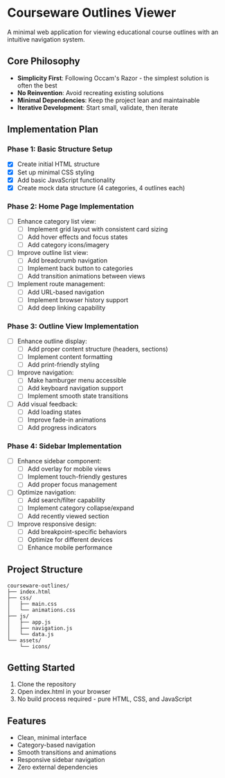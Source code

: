 # Courseware Outlines Viewer

A minimal web application for viewing educational course outlines with an intuitive navigation system.

## Core Philosophy

- **Simplicity First**: Following Occam's Razor - the simplest solution is often the best
- **No Reinvention**: Avoid recreating existing solutions
- **Minimal Dependencies**: Keep the project lean and maintainable
- **Iterative Development**: Start small, validate, then iterate

## Implementation Plan

### Phase 1: Basic Structure Setup
- [x] Create initial HTML structure
- [x] Set up minimal CSS styling
- [x] Add basic JavaScript functionality
- [x] Create mock data structure (4 categories, 4 outlines each)

### Phase 2: Home Page Implementation
- [ ] Enhance category list view:
  - [ ] Implement grid layout with consistent card sizing
  - [ ] Add hover effects and focus states
  - [ ] Add category icons/imagery
- [ ] Improve outline list view:
  - [ ] Add breadcrumb navigation
  - [ ] Implement back button to categories
  - [ ] Add transition animations between views
- [ ] Implement route management:
  - [ ] Add URL-based navigation
  - [ ] Implement browser history support
  - [ ] Add deep linking capability

### Phase 3: Outline View Implementation
- [ ] Enhance outline display:
  - [ ] Add proper content structure (headers, sections)
  - [ ] Implement content formatting
  - [ ] Add print-friendly styling
- [ ] Improve navigation:
  - [ ] Make hamburger menu accessible
  - [ ] Add keyboard navigation support
  - [ ] Implement smooth state transitions
- [ ] Add visual feedback:
  - [ ] Add loading states
  - [ ] Improve fade-in animations
  - [ ] Add progress indicators

### Phase 4: Sidebar Implementation
- [ ] Enhance sidebar component:
  - [ ] Add overlay for mobile views
  - [ ] Implement touch-friendly gestures
  - [ ] Add proper focus management
- [ ] Optimize navigation:
  - [ ] Add search/filter capability
  - [ ] Implement category collapse/expand
  - [ ] Add recently viewed section
- [ ] Improve responsive design:
  - [ ] Add breakpoint-specific behaviors
  - [ ] Optimize for different devices
  - [ ] Enhance mobile performance

## Project Structure

```
courseware-outlines/
├── index.html
├── css/
│   ├── main.css
│   └── animations.css
├── js/
│   ├── app.js
│   ├── navigation.js
│   └── data.js
└── assets/
    └── icons/
```

## Getting Started

1. Clone the repository
2. Open index.html in your browser
3. No build process required - pure HTML, CSS, and JavaScript

## Features

- Clean, minimal interface
- Category-based navigation
- Smooth transitions and animations
- Responsive sidebar navigation
- Zero external dependencies